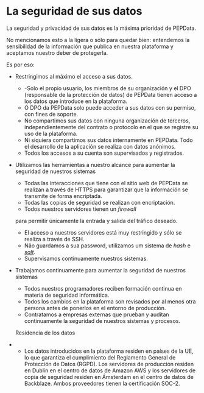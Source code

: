 # La seguridad de sus datos

La seguridad y privacidad de sus datos es la máxima prioridad de PEPData.

No mencionamos esto a la ligera o sólo para quedar bien: entendemos la sensibilidad de la información que publica en nuestra plataforma y aceptamos nuestro deber de protegerla.

Es por eso:

* Restringimos al máximo el acceso a sus datos.

  * -Solo el propio usuario, los miembros de su organización y el DPO \(responsable de la protección de datos\) de PEPData tienen acceso a los datos que introduce en la plataforma.
  * O DPO da PEPData solo puede acceder a sus datos con su permiso, con fines de soporte.
  * No compartimos sus datos con ninguna organización de terceros, independientemente del contrato o protocolo en el que se registre su uso de la plataforma.
  * Ni siquiera compartimos sus datos internamente en PEPData. Todo el desarrollo de la aplicación se realiza con datos anónimos.
  * Todos los accesos a su cuenta son supervisados y registrados.

* Utilizamos las herramientas a nuestro alcance para aumentar la seguridad de nuestros sistemas

  * Todas las interacciones que tiene con el sitio web de PEPData se realizan a través de HTTPS para garantizar que la información se transmite de forma encriptada.
  * Todas las copias de seguridad se realizan con encriptación.
  *  Todos nuestros servidores tienen un  _firewall_

    para permitir únicamente la entrada y salida del tráfico deseado.

  * El acceso a nuestros servidores está muy restringido y sólo se realiza a través de SSH.
  * Não guardamos a sua password, utilizamos um sistema de _hash_ e [_salt_](https://pt.wikipedia.org/wiki/Sal_%28criptografia%29).
  * Supervisamos continuamente nuestros sistemas.

* Trabajamos continuamente para aumentar la seguridad de nuestros sistemas

  * Todos nuestros programadores reciben formación continua en materia de seguridad informática.
  * Todos los cambios en la plataforma son revisados por al menos otra persona antes de ponerlos en el entorno de producción.
  * Contratamos a empresas externas que prueban y auditan continuamente la seguridad de nuestros sistemas y procesos.



  Residencia de los datos

* * Los datos introducidos en la plataforma residen en países de la UE, lo que garantiza el cumplimiento del Reglamento General de Protección de Datos \(RGPD\). Los servidores de producción residen en Dublín en el centro de datos de Amazon AWS y los servidores de copia de seguridad residen en Ámsterdam en el centro de datos de Backblaze. Ambos proveedores tienen la certificación SOC-2.



